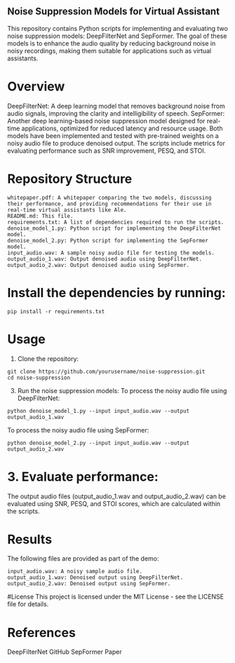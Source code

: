 ## Noise Suppression Models for Virtual Assistant
This repository contains Python scripts for implementing and evaluating two noise suppression models: DeepFilterNet and SepFormer. The goal of these models is to enhance the audio quality by reducing background noise in noisy recordings, making them suitable for applications such as virtual assistants.

# Overview
DeepFilterNet: A deep learning model that removes background noise from audio signals, improving the clarity and intelligibility of speech.
SepFormer: Another deep learning-based noise suppression model designed for real-time applications, optimized for reduced latency and resource usage.
Both models have been implemented and tested with pre-trained weights on a noisy audio file to produce denoised output. The scripts include metrics for evaluating performance such as SNR improvement, PESQ, and STOI.

# Repository Structure
```
whitepaper.pdf: A whitepaper comparing the two models, discussing their performance, and providing recommendations for their use in real-time virtual assistants like Ale.
README.md: This file.
requirements.txt: A list of dependencies required to run the scripts.
denoise_model_1.py: Python script for implementing the DeepFilterNet model.
denoise_model_2.py: Python script for implementing the SepFormer model.
input_audio.wav: A sample noisy audio file for testing the models.
output_audio_1.wav: Output denoised audio using DeepFilterNet.
output_audio_2.wav: Output denoised audio using SepFormer.
```
# Install the dependencies by running:
```
pip install -r requirements.txt
```
# Usage
1. Clone the repository:
```
git clone https://github.com/yourusername/noise-suppression.git
cd noise-suppression
```
3. Run the noise suppression models:
To process the noisy audio file using DeepFilterNet:
```
python denoise_model_1.py --input input_audio.wav --output output_audio_1.wav
```
To process the noisy audio file using SepFormer:
```
python denoise_model_2.py --input input_audio.wav --output output_audio_2.wav
```
# 3. Evaluate performance:
The output audio files (output_audio_1.wav and output_audio_2.wav) can be evaluated using SNR, PESQ, and STOI scores, which are calculated within the scripts.

# Results
The following files are provided as part of the demo:
```
input_audio.wav: A noisy sample audio file.
output_audio_1.wav: Denoised output using DeepFilterNet.
output_audio_2.wav: Denoised output using SepFormer.
```
#License
This project is licensed under the MIT License - see the LICENSE file for details.

# References
DeepFilterNet GitHub
SepFormer Paper

